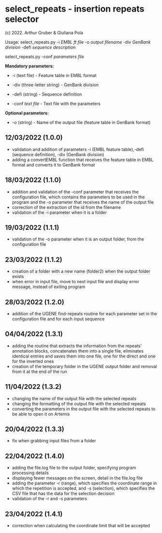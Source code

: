 # select_repeats - insertion repeats selector
(c) 2022. Arthur Gruber & Giuliana Pola

Usage: select_repeats.py -i *EMBL ft file* -o *output filename* -div *GenBank division* -defi *sequence description*

select_repeats.py -conf *parameters file*



**Mandatory parameters:**

- -i (text file) - Feature table in EMBL format

- -div (three-letter string) - GenBank division

- -defi (string) - Sequence definition

- -conf *text file* - Text file with the parameters

**Optional parameters:**
- -o (string) - Name of the output file (feature table in GenBank format)

## 12/03/2022 (1.0.0)
- validation and addition of parameters -i (EMBL feature table),-defi (sequence definition), -div (GenBank division)
- adding a convertEMBL function that receives the feature table in EMBL format and converts it to GenBank format

## 18/03/2022 (1.1.0)
- addition and validation of the -conf parameter that receives the configuration file, which contains the parameters to be used in the program and the -o parameter that receives the name of the output file
- correction of the extraction of the id from the filename
- validation of the -i parameter when it is a folder

## 19/03/2022 (1.1.1)
- validation of the -o parameter when it is an output folder, from the configuration file

## 23/03/2022 (1.1.2)
- creation of a folder with a new name (folder2) when the output folder exists
- when error in input file, move to next input file and display error message, instead of exiting program

## 28/03/2022 (1.2.0)
-  addition of the UGENE find-repeats routine for each parameter set in the configuration file and for each input sequence

## 04/04/2022 (1.3.1)
- adding the routine that extracts the information from the repeats' annotation blocks, concatenates them into a single file, eliminates identical entries and saves them into one file, one for the direct and one for the inverted ones
- creation of the temporary folder in the UGENE output folder and removal from it at the end of the run

## 11/04/2022 (1.3.2)
- changing the name of the output file with the selected repeats
- changing the formatting of the output file with the selected repeats
- converting the parameters in the output file with the selected repeats to be able to open it on Artemis

## 20/04/2022 (1.3.3)
- fix when grabbing input files from a folder

## 22/04/2022 (1.4.0)
- adding the file.log file to the output folder, specifying program processing details
- displaying fewer messages on the screen, detail in the file.log file 
- adding the parameter -r (range), which specifies the coordinate range in which the repetition is accepted, and -s (selection), which specifies the CSV file that has the data for the selection decision
- validation of the -r and -s parameters

## 23/04/2022 (1.4.1)
- correction when calculating the coordinate limit that will be accepted